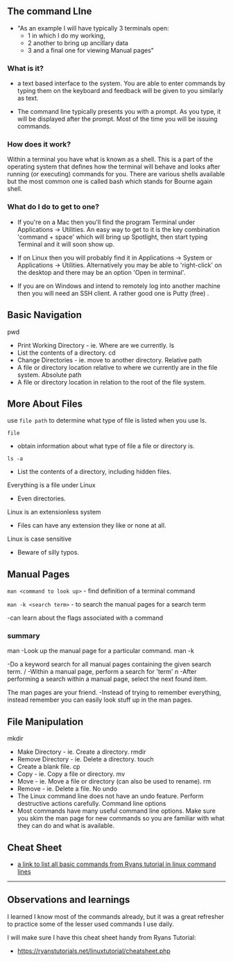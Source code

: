 ## The command LIne

- "As an example I will have typically 3 terminals open:
  - 1 in which I do my working,
  - 2 another to bring up ancillary data
  - 3 and a final one for viewing Manual pages"

### What is it? 

  - a text based interface to the system. You are able to enter commands by typing them on the keyboard and feedback will be given to you similarly as text.

  - The command line typically presents you with a prompt. As you type, it will be displayed after the prompt. Most of the time you will be issuing commands. 

### How does it work?

Within a terminal you have what is known as a shell. This is a part of the operating system that defines how the terminal will behave and looks after running (or executing) commands for you. There are various shells available but the most common one is called bash which stands for Bourne again shell. 


### What do I do to get to one?

- If you're on a Mac then you'll find the program Terminal under Applications -> Utilities. An easy way to get to it is the key combination 'command + space' which will bring up Spotlight, then start typing Terminal and it will soon show up.

- If on Linux then you will probably find it in Applications -> System or Applications -> Utilities. Alternatively you may be able to 'right-click' on the desktop and there may be an option 'Open in terminal'.

- If you are on Windows and intend to remotely log into another machine then you will need an SSH client. A rather good one is Putty (free) .

## Basic Navigation

pwd
- Print Working Directory - ie. Where are we currently.
ls
- List the contents of a directory.
cd
- Change Directories - ie. move to another directory.
Relative path
- A file or directory location relative to where we currently are in the file system.
Absolute path
- A file or directory location in relation to the root of the file system.

## More About Files

use `file path` to determine what type of file is listed when you use ls.

`file`
- obtain information about what type of file a file or directory is.

`ls -a`
- List the contents of a directory, including hidden files.

Everything is a file under Linux
- Even directories.

Linux is an extensionless system
- Files can have any extension they like or none at all.

Linux is case sensitive
- Beware of silly typos.

## Manual Pages

`man <command to look up>` - find definition of a terminal command

`man -k <search term>` - to search the manual pages for a search term

-can learn about the flags associated with a command

### summary

man <command>
  -Look up the manual page for a particular command.
man -k <search term>
  -Do a keyword search for all manual pages containing the given search term.
/<term>
  -Within a manual page, perform a search for 'term'
n
  -After performing a search within a manual page, select the next found item.

The man pages are your friend.
  -Instead of trying to remember everything, instead remember you can easily look stuff up in the man pages.

## File Manipulation

mkdir
- Make Directory - ie. Create a directory.
rmdir
- Remove Directory - ie. Delete a directory.
touch
- Create a blank file.
cp
- Copy - ie. Copy a file or directory.
mv
- Move - ie. Move a file or directory (can also be used to rename).
rm
- Remove - ie. Delete a file.
No undo
- The Linux command line does not have an undo feature. Perform destructive actions carefully.
Command line options
- Most commands have many useful command line options. Make sure you skim the man page for new commands so you are familiar with what they can do and what is available.

## Cheat Sheet

- [a link to list all basic commands from Ryans tutorial in linux command lines](https://ryanstutorials.net/linuxtutorial/cheatsheet.php)

------------

## Observations and learnings

I learned I know most of the commands already, but it was a great refresher to practice some of the lesser used commands I use daily.

I will make sure I have this cheat sheet handy from Ryans Tutorial:
  - https://ryanstutorials.net/linuxtutorial/cheatsheet.php

